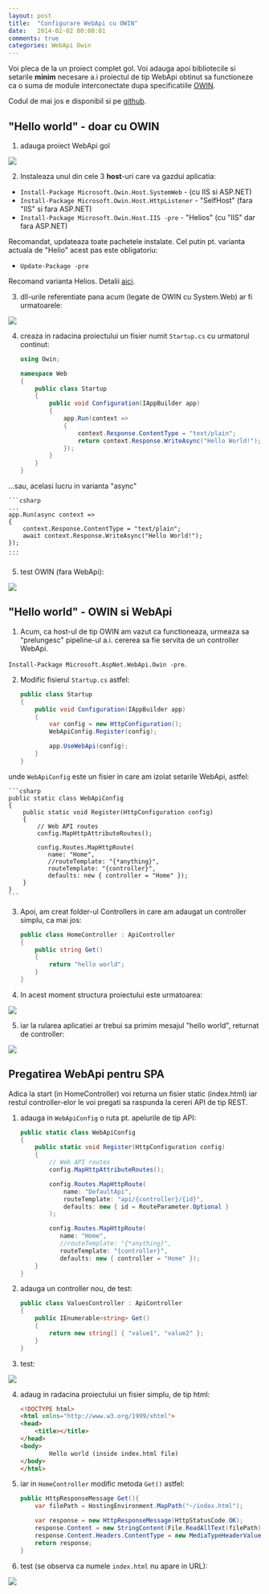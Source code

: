 ```yaml
---
layout: post
title:  "Configurare WebApi cu OWIN"
date:   2014-02-02 00:00:01
comments: true
categories: WebApi Owin
---
```


Voi pleca de la un proiect complet gol.
Voi adauga apoi bibliotecile si setarile **minim** necesare a.i proiectul de tip WebApi obtinut sa functioneze ca o suma de module interconectate dupa specificatiile [OWIN](http://owin.org/).

Codul de mai jos e disponibil si pe [github](https://github.com/lmaran/DemoOwin/tree/master/InstallWebApiOwinIIS).

## "Hello world" - doar cu OWIN ##

1. adauga proiect WebApi gol

 ![](https://dl.dropboxusercontent.com/u/43065769/blog/images/2014/add-empty-project.png)


2. Instaleaza unul din cele 3 **host**-uri care va gazdui aplicatia:

- `Install-Package Microsoft.Owin.Host.SystemWeb` - (cu IIS si ASP.NET)
- `Install-Package Microsoft.Owin.Host.HttpListener` - "SelfHost" (fara "IIS" si fara ASP.NET)
- `Install-Package Microsoft.Owin.Host.IIS -pre` - "Helios" (cu "IIS" dar fara ASP.NET) 

Recomandat, updateaza toate pachetele instalate. Cel putin pt. varianta actuala de "Helio" acest pas este obligatoriu:

- `Update-Package -pre`

Recomand varianta Helios. Detalii [aici](http://maran.ro/2014/06/06/helios-versus-systemweb/).

3. dll-urile referentiate pana acum (legate de OWIN cu System.Web) ar fi urmatoarele:
 
 ![](https://dl.dropboxusercontent.com/u/43065769/blog/images/2014/owin-references.png)

4. creaza in radacina proiectului un fisier numit `Startup.cs` cu urmatorul continut:

	```csharp
	using Owin;
	
	namespace Web
	{
	    public class Startup
	    {
	        public void Configuration(IAppBuilder app)
	        {
	            app.Run(context =>
	            {
	                context.Response.ContentType = "text/plain";
	                return context.Response.WriteAsync("Hello World!");
	            });
	        }
	    }
	}
	```

 ...sau, acelasi lucru in varianta "async"

	```csharp
	...
	app.Run(async context =>
	{
	    context.Response.ContentType = "text/plain";
	    await context.Response.WriteAsync("Hello World!");
	});
	...
	```

5. test OWIN (fara WebApi):
 
 ![](https://dl.dropboxusercontent.com/u/43065769/blog/images/2014/test-owin-only-ok.png)

## "Hello world" - OWIN si WebApi ##

1. Acum, ca host-ul de tip OWIN am vazut ca functioneaza, urmeaza sa "prelungesc" pipeline-ul a.i. cererea sa fie servita de un controller WebApi. 

`Install-Package Microsoft.AspNet.WebApi.Owin -pre`.
 
2. Modific fisierul `Startup.cs` astfel:
	
	```csharp
    public class Startup
    {
        public void Configuration(IAppBuilder app)
        {
            var config = new HttpConfiguration();
            WebApiConfig.Register(config);
 
            app.UseWebApi(config);
        }
    }
	```
unde `WebApiConfig` este un fisier in care am izolat setarile WebApi, astfel:

	```csharp
    public static class WebApiConfig
    {
        public static void Register(HttpConfiguration config)
        {
            // Web API routes
            config.MapHttpAttributeRoutes();

            config.Routes.MapHttpRoute(
               name: "Home",
			   //routeTemplate: "{*anything}",
               routeTemplate: "{controller}",
               defaults: new { controller = "Home" });
        }
    }
	```
3. Apoi, am creat folder-ul Controllers in care am adaugat un controller simplu, ca mai jos:

	```csharp
    public class HomeController : ApiController
    {
        public string Get()
        {
            return "hello world";
        }
    }
	```
4. In acest moment structura proiectului este urmatoarea:

 ![](https://dl.dropboxusercontent.com/u/43065769/blog/images/2014/webapi-owin-files-config1.png)

5. iar la rularea aplicatiei ar trebui sa primim mesajul "hello world", returnat de controller:

 ![](https://dl.dropboxusercontent.com/u/43065769/blog/images/2014/webapi-response-ok1.png)

## Pregatirea WebApi pentru SPA ##

Adica la start (in HomeController) voi returna un fisier static (index.html) iar restul controller-elor le voi pregati sa raspunda la cereri API de tip REST.

1. adauga in `WebApiConfig` o ruta pt. apelurile de tip API:

	```csharp
    public static class WebApiConfig
    {
        public static void Register(HttpConfiguration config)
        {
            // Web API routes
            config.MapHttpAttributeRoutes();

            config.Routes.MapHttpRoute(
                name: "DefaultApi",
                routeTemplate: "api/{controller}/{id}",
                defaults: new { id = RouteParameter.Optional }
            );

            config.Routes.MapHttpRoute(
               name: "Home",
               //routeTemplate: "{*anything}",
               routeTemplate: "{controller}",
               defaults: new { controller = "Home" });
        }
    }
	```
2. adauga un controller nou, de test:
	
	```csharp
    public class ValuesController : ApiController
    {
        public IEnumerable<string> Get()
        {
            return new string[] { "value1", "value2" };
        }
    }
	```
3. test:
 
 ![](https://dl.dropboxusercontent.com/u/43065769/blog/images/2014/webapi-response-ok2.png)

4. adaug in radacina proiectului un fisier simplu, de tip html:

	```html
	<!DOCTYPE html>
	<html xmlns="http://www.w3.org/1999/xhtml">
	<head>
	    <title></title>
	</head>
	<body>
	        Hello world (inside index.html file)
	</body>
	</html>
	```

5. iar in `HomeController` modific metoda `Get()` astfel:

	```csharp
	public HttpResponseMessage Get(){
	    var filePath = HostingEnvironment.MapPath("~/index.html");
	
	    var response = new HttpResponseMessage(HttpStatusCode.OK);
	    response.Content = new StringContent(File.ReadAllText(filePath));
	    response.Content.Headers.ContentType = new MediaTypeHeaderValue("text/html");
	    return response;
	}
	```
6. test (se observa ca numele `index.html` nu apare in URL):
 
 ![](https://dl.dropboxusercontent.com/u/43065769/blog/images/2014/webapi-response-ok3.png)